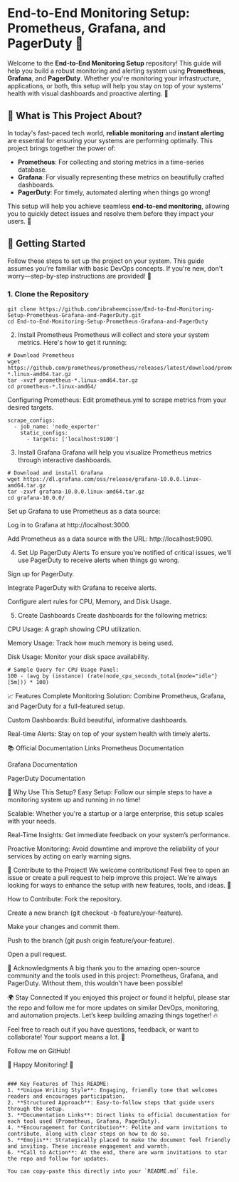 # End-to-End Monitoring Setup: Prometheus, Grafana, and PagerDuty 🚀

Welcome to the **End-to-End Monitoring Setup** repository! This guide will help you build a robust monitoring and alerting system using **Prometheus**, **Grafana**, and **PagerDuty**. Whether you're monitoring your infrastructure, applications, or both, this setup will help you stay on top of your systems' health with visual dashboards and proactive alerting. 🎯

## 🚧 What is This Project About?

In today's fast-paced tech world, **reliable monitoring** and **instant alerting** are essential for ensuring your systems are performing optimally. This project brings together the power of:

- **Prometheus**: For collecting and storing metrics in a time-series database.
- **Grafana**: For visually representing these metrics on beautifully crafted dashboards.
- **PagerDuty**: For timely, automated alerting when things go wrong!

This setup will help you achieve seamless **end-to-end monitoring**, allowing you to quickly detect issues and resolve them before they impact your users. 💪

## 🔧 Getting Started

Follow these steps to set up the project on your system. This guide assumes you're familiar with basic DevOps concepts. If you're new, don't worry—step-by-step instructions are provided! 🌱

### 1. Clone the Repository

```
git clone https://github.com/ibraheemcisse/End-to-End-Monitoring-Setup-Prometheus-Grafana-and-PagerDuty.git
cd End-to-End-Monitoring-Setup-Prometheus-Grafana-and-PagerDuty
```
2. Install Prometheus
Prometheus will collect and store your system metrics. Here's how to get it running:

```
# Download Prometheus
wget https://github.com/prometheus/prometheus/releases/latest/download/prometheus-*.linux-amd64.tar.gz
tar -xvzf prometheus-*.linux-amd64.tar.gz
cd prometheus-*.linux-amd64/
```
Configuring Prometheus: Edit prometheus.yml to scrape metrics from your desired targets.

```
scrape_configs:
  - job_name: 'node_exporter'
    static_configs:
      - targets: ['localhost:9100']
```

3. Install Grafana
Grafana will help you visualize Prometheus metrics through interactive dashboards.

```
# Download and install Grafana
wget https://dl.grafana.com/oss/release/grafana-10.0.0.linux-amd64.tar.gz
tar -zxvf grafana-10.0.0.linux-amd64.tar.gz
cd grafana-10.0.0/
```

Set up Grafana to use Prometheus as a data source:

Log in to Grafana at http://localhost:3000.

Add Prometheus as a data source with the URL: http://localhost:9090.

4. Set Up PagerDuty Alerts
To ensure you're notified of critical issues, we'll use PagerDuty to receive alerts when things go wrong.

Sign up for PagerDuty.

Integrate PagerDuty with Grafana to receive alerts.

Configure alert rules for CPU, Memory, and Disk Usage.

5. Create Dashboards
Create dashboards for the following metrics:

CPU Usage: A graph showing CPU utilization.

Memory Usage: Track how much memory is being used.

Disk Usage: Monitor your disk space availability.

```
# Sample Query for CPU Usage Panel:
100 - (avg by (instance) (rate(node_cpu_seconds_total{mode="idle"}[5m])) * 100)
```
📈 Features
Complete Monitoring Solution: Combine Prometheus, Grafana, and PagerDuty for a full-featured setup.

Custom Dashboards: Build beautiful, informative dashboards.

Real-time Alerts: Stay on top of your system health with timely alerts.

📚 Official Documentation Links
Prometheus Documentation

Grafana Documentation

PagerDuty Documentation

📌 Why Use This Setup?
Easy Setup: Follow our simple steps to have a monitoring system up and running in no time!

Scalable: Whether you're a startup or a large enterprise, this setup scales with your needs.

Real-Time Insights: Get immediate feedback on your system’s performance.

Proactive Monitoring: Avoid downtime and improve the reliability of your services by acting on early warning signs.

🌟 Contribute to the Project!
We welcome contributions! Feel free to open an issue or create a pull request to help improve this project. We're always looking for ways to enhance the setup with new features, tools, and ideas. 🤝

How to Contribute:
Fork the repository.

Create a new branch (git checkout -b feature/your-feature).

Make your changes and commit them.

Push to the branch (git push origin feature/your-feature).

Open a pull request.

🙏 Acknowledgments
A big thank you to the amazing open-source community and the tools used in this project: Prometheus, Grafana, and PagerDuty. Without them, this wouldn't have been possible!

🌍 Stay Connected
If you enjoyed this project or found it helpful, please star the repo and follow me for more updates on similar DevOps, monitoring, and automation projects. Let’s keep building amazing things together! 🔥

Feel free to reach out if you have questions, feedback, or want to collaborate! Your support means a lot. 🚀

Follow me on GitHub!

🚀 Happy Monitoring! 🌟

```

### Key Features of This README:
1. **Unique Writing Style**: Engaging, friendly tone that welcomes readers and encourages participation.
2. **Structured Approach**: Easy-to-follow steps that guide users through the setup.
3. **Documentation Links**: Direct links to official documentation for each tool used (Prometheus, Grafana, PagerDuty).
4. **Encouragement for Contribution**: Polite and warm invitations to contribute, along with clear steps on how to do so.
5. **Emojis**: Strategically placed to make the document feel friendly and inviting. These increase engagement and warmth.
6. **Call to Action**: At the end, there are warm invitations to star the repo and follow for updates.

You can copy-paste this directly into your `README.md` file.
```



